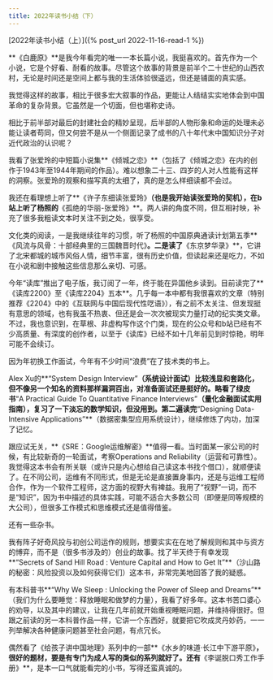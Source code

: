```yaml
---
title: 2022年读书小结（下）
---
```


[2022年读书小结（上）]({% post_url 2022-11-16-read-1 %})

**《白鹿原》**是我今年看完的唯一一本长篇小说，我挺喜欢的。首先作为一个小说，它是个好看、耐看的故事。尽管这个故事的背景是前半个二十世纪的山西农村，无论是时间还是空间上都与我的生活体验很遥远，但还是铺面的真实感。

我觉得这样的故事，相比于很多宏大叙事的作品，更能让人结结实实地体会到中国革命的复杂背景。它虽然是一个切面，但也堪称史诗。

相比于前半部对最后的封建社会的精妙呈现，后半部的人物形象和命运的处理未必能让读者苟同，但又何尝不是从一个侧面记录了成书的八十年代末中国知识分子对近代政治的认识呢？

我看了张爱玲的中短篇小说集**《倾城之恋》**（包括了《倾城之恋》在内的创作于1943年至1944年期间的作品）。难以想象二十三、四岁的人对人性能有这样的洞察。张爱玲的观察和描写真的太细了，真的是怎么样细读都不会过。

我还在看理想上听了**《许子东细读张爱玲》**（也是我开始读张爱玲的契机），在b站上听了杨照的**《孤绝的华丽-张爱玲》**。两人讲的角度不同，但互相衬映，补充了很多我粗读文本时关注不到之处，很享受。

文化类的阅读，一是我继续往年的习惯，听了杨照的中国原典通读计划第五季**《风流与风骨：十部经典里的三国魏晋时代》**。二是读了**《东京梦华录》**，它讲了北宋都城的城市风俗人情，细节丰富，很有历史价值，但读起来还是吃力，不如在小说和剧中接触这些信息那么亲切、可感。

今年“读库”推出了电子版，我订阅了一年，终于能在异国他乡读到。目前读完了**《读库2200》至《读库2204》五本**。几乎每一本中都有我很喜欢的文章（特别推荐《2204》中的《互联网与中国后现代性呓语》），有之前不太关注、但发现挺有意思的领域，也有我虽不热衷、但还是会一次次被现实力量打动的纪实类文章。不过，我也意识到，在草根、非虚构写作这个门类，现在的公众号和b站已经有不少高质量、有深度的创作者，以至于《读库》已经不如十几年前见到时惊艳，明年可能不会续订。



因为年初换工作面试，今年有不少时间“浪费”在了技术类的书上。

Alex Xu的**“System Design Interview”**（系统设计面试）比较浅显和套路化，但不像另一个知名的资料那样漏洞百出，对准备面试还是挺好的。略看了绿皮书**“A Practical Guide To Quantitative Finance Interviews”**（量化金融面试实用指南），复习了一下淡忘的数学知识，但没用到。第二遍读完**“Designing Data-Intensive Applications”**（数据密集型应用系统设计），继续修炼了内功，加深了记忆。

跟应试无关，**《SRE：Google运维解密》**值得一看。当时面某一家公司的时候，有比较新奇的一轮面试，考察Operations and Reliability（运营和可靠性）。我觉得这本书会有所关联（或许只是内心想给自己读这本书找个借口），就顺便读了。在不同公司，运维有不同形式，但是无论是直接置身事内，还是与运维工程师合作，作为一个软件工程师，这方面的视野大有裨益。我用了“视野”一词，而不是“知识”，因为书中描述的具体实践，可能不适合大多数公司（即便是同等规模的大公司），但很多工作模式和思维模式还是值得借鉴。

还有一些杂书。

我有阵子好奇风投与初创公司运作的规则，想要实实在在地了解规则和其中与资方的博弈，而不是（很多书涉及的）创业的故事。找了半天终于有幸发现**“Secrets of Sand Hill Road : Venture Capital and How to Get It”**（沙山路的秘密：风险投资以及如何获得它们）这本书，非常完美地回答了我的疑惑。

有本科普书**“Why We Sleep : Unlocking the Power of Sleep and Dreams”**（我们为什么要睡觉：释放睡眠和做梦的力量），我看了好多年。这本书苦口婆心的劝导，以及其中的建议，让我在几年前就开始重视睡眠问题，并维持得很好。但跟之前读的另一本科普作品一样，它讲一个东西好，就要把它吹成灵丹妙药，一一列举解决各种健康问题甚至社会问题，有点冗长。

偶然看了《给孩子讲中国地理》系列中的一部**《水乡的味道·长江中下游平原》**，很好的题材，要是有专门为成人写的类似的系列就好了。还有**《李诞脱口秀工作手册》**，是本一口气就能看完的小书，写得还蛮真诚的。
